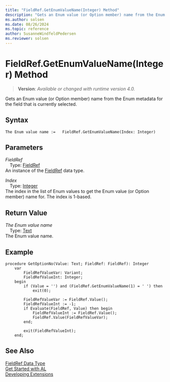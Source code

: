 ```yaml
---
title: "FieldRef.GetEnumValueName(Integer) Method"
description: "Gets an Enum value (or Option member) name from the Enum metadata for the field that is currently selected."
ms.author: solsen
ms.date: 08/26/2024
ms.topic: reference
author: SusanneWindfeldPedersen
ms.reviewer: solsen
---
```

[//]: # (START>DO_NOT_EDIT)
[//]: # (IMPORTANT:Do not edit any of the content between here and the END>DO_NOT_EDIT.)
[//]: # (Any modifications should be made in the .xml files in the ModernDev repo.)
# FieldRef.GetEnumValueName(Integer) Method
> **Version**: _Available or changed with runtime version 4.0._

Gets an Enum value (or Option member) name from the Enum metadata for the field that is currently selected.


## Syntax
```AL
The Enum value name :=   FieldRef.GetEnumValueName(Index: Integer)
```
## Parameters
*FieldRef*  
&emsp;Type: [FieldRef](fieldref-data-type.md)  
An instance of the [FieldRef](fieldref-data-type.md) data type.  

*Index*  
&emsp;Type: [Integer](../integer/integer-data-type.md)  
The index in the list of Enum values to get the Enum value (or Option member) name for. The index is 1-based.  


## Return Value
*The Enum value name*  
&emsp;Type: [Text](../text/text-data-type.md)  
The Enum value name.


[//]: # (IMPORTANT: END>DO_NOT_EDIT)

## Example

```al
procedure GetOptionNo(Value: Text; FieldRef: FieldRef): Integer
    var
        FieldRefValueVar: Variant;
        FieldRefValueInt: Integer;
    begin
        if (Value = '') and (FieldRef.GetEnumValueName(1) = ' ') then
            exit(0);

        FieldRefValueVar := FieldRef.Value();
        FieldRefValueInt := -1;
        if Evaluate(FieldRef, Value) then begin
            FieldRefValueInt := FieldRef.Value();
            FieldRef.Value(FieldRefValueVar);
        end;

        exit(FieldRefValueInt);
    end;
```

## See Also
[FieldRef Data Type](fieldref-data-type.md)  
[Get Started with AL](../../devenv-get-started.md)  
[Developing Extensions](../../devenv-dev-overview.md)